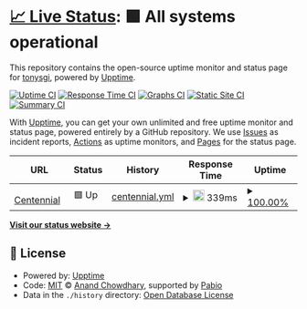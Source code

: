 # [📈 Live Status](https://tonysgi.github.io/webcheck-uptime): <!--live status--> **🟩 All systems operational**

This repository contains the open-source uptime monitor and status page for [tonysgi](https://tonysgi.github.io/webcheck-uptime), powered by [Upptime](https://github.com/upptime/upptime).

[![Uptime CI](https://github.com/tonysgi/webcheck-uptime/workflows/Uptime%20CI/badge.svg)](https://github.com/tonysgi/webcheck-uptime/actions?query=workflow%3A%22Uptime+CI%22)
[![Response Time CI](https://github.com/tonysgi/webcheck-uptime/workflows/Response%20Time%20CI/badge.svg)](https://github.com/tonysgi/webcheck-uptime/actions?query=workflow%3A%22Response+Time+CI%22)
[![Graphs CI](https://github.com/tonysgi/webcheck-uptime/workflows/Graphs%20CI/badge.svg)](https://github.com/tonysgi/webcheck-uptime/actions?query=workflow%3A%22Graphs+CI%22)
[![Static Site CI](https://github.com/tonysgi/webcheck-uptime/workflows/Static%20Site%20CI/badge.svg)](https://github.com/tonysgi/webcheck-uptime/actions?query=workflow%3A%22Static+Site+CI%22)
[![Summary CI](https://github.com/tonysgi/webcheck-uptime/workflows/Summary%20CI/badge.svg)](https://github.com/tonysgi/webcheck-uptime/actions?query=workflow%3A%22Summary+CI%22)

With [Upptime](https://upptime.js.org), you can get your own unlimited and free uptime monitor and status page, powered entirely by a GitHub repository. We use [Issues](https://github.com/tonysgi/webcheck-uptime/issues) as incident reports, [Actions](https://github.com/tonysgi/webcheck-uptime/actions) as uptime monitors, and [Pages](https://tonysgi.github.io/webcheck-uptime) for the status page.

<!--start: status pages-->
<!-- This summary is generated by Upptime (https://github.com/upptime/upptime) -->
<!-- Do not edit this manually, your changes will be overwritten -->
<!-- prettier-ignore -->
| URL | Status | History | Response Time | Uptime |
| --- | ------ | ------- | ------------- | ------ |
| <img alt="" src="https://icons.duckduckgo.com/ip3/www.centennialcollege.ca.ico" height="13"> [Centennial](https://www.centennialcollege.ca) | 🟩 Up | [centennial.yml](https://github.com/tonysgi/webcheck-upptime/commits/HEAD/history/centennial.yml) | <details><summary><img alt="Response time graph" src="./graphs/centennial/response-time-week.png" height="20"> 339ms</summary><br><a href="https://tonysgi.github.io/webcheck-uptime/history/centennial"><img alt="Response time 339" src="https://img.shields.io/endpoint?url=https%3A%2F%2Fraw.githubusercontent.com%2Ftonysgi%2Fwebcheck-upptime%2FHEAD%2Fapi%2Fcentennial%2Fresponse-time.json"></a><br><a href="https://tonysgi.github.io/webcheck-uptime/history/centennial"><img alt="24-hour response time 556" src="https://img.shields.io/endpoint?url=https%3A%2F%2Fraw.githubusercontent.com%2Ftonysgi%2Fwebcheck-upptime%2FHEAD%2Fapi%2Fcentennial%2Fresponse-time-day.json"></a><br><a href="https://tonysgi.github.io/webcheck-uptime/history/centennial"><img alt="7-day response time 339" src="https://img.shields.io/endpoint?url=https%3A%2F%2Fraw.githubusercontent.com%2Ftonysgi%2Fwebcheck-upptime%2FHEAD%2Fapi%2Fcentennial%2Fresponse-time-week.json"></a><br><a href="https://tonysgi.github.io/webcheck-uptime/history/centennial"><img alt="30-day response time 339" src="https://img.shields.io/endpoint?url=https%3A%2F%2Fraw.githubusercontent.com%2Ftonysgi%2Fwebcheck-upptime%2FHEAD%2Fapi%2Fcentennial%2Fresponse-time-month.json"></a><br><a href="https://tonysgi.github.io/webcheck-uptime/history/centennial"><img alt="1-year response time 339" src="https://img.shields.io/endpoint?url=https%3A%2F%2Fraw.githubusercontent.com%2Ftonysgi%2Fwebcheck-upptime%2FHEAD%2Fapi%2Fcentennial%2Fresponse-time-year.json"></a></details> | <details><summary><a href="https://tonysgi.github.io/webcheck-uptime/history/centennial">100.00%</a></summary><a href="https://tonysgi.github.io/webcheck-uptime/history/centennial"><img alt="All-time uptime 100.00%" src="https://img.shields.io/endpoint?url=https%3A%2F%2Fraw.githubusercontent.com%2Ftonysgi%2Fwebcheck-upptime%2FHEAD%2Fapi%2Fcentennial%2Fuptime.json"></a><br><a href="https://tonysgi.github.io/webcheck-uptime/history/centennial"><img alt="24-hour uptime 100.00%" src="https://img.shields.io/endpoint?url=https%3A%2F%2Fraw.githubusercontent.com%2Ftonysgi%2Fwebcheck-upptime%2FHEAD%2Fapi%2Fcentennial%2Fuptime-day.json"></a><br><a href="https://tonysgi.github.io/webcheck-uptime/history/centennial"><img alt="7-day uptime 100.00%" src="https://img.shields.io/endpoint?url=https%3A%2F%2Fraw.githubusercontent.com%2Ftonysgi%2Fwebcheck-upptime%2FHEAD%2Fapi%2Fcentennial%2Fuptime-week.json"></a><br><a href="https://tonysgi.github.io/webcheck-uptime/history/centennial"><img alt="30-day uptime 100.00%" src="https://img.shields.io/endpoint?url=https%3A%2F%2Fraw.githubusercontent.com%2Ftonysgi%2Fwebcheck-upptime%2FHEAD%2Fapi%2Fcentennial%2Fuptime-month.json"></a><br><a href="https://tonysgi.github.io/webcheck-uptime/history/centennial"><img alt="1-year uptime 100.00%" src="https://img.shields.io/endpoint?url=https%3A%2F%2Fraw.githubusercontent.com%2Ftonysgi%2Fwebcheck-upptime%2FHEAD%2Fapi%2Fcentennial%2Fuptime-year.json"></a></details>

<!--end: status pages-->

[**Visit our status website →**](https://tonysgi.github.io/webcheck-uptime)

## 📄 License

- Powered by: [Upptime](https://github.com/upptime/upptime)
- Code: [MIT](./LICENSE) © [Anand Chowdhary](https://anandchowdhary.com), supported by [Pabio](https://pabio.com)
- Data in the `./history` directory: [Open Database License](https://opendatacommons.org/licenses/odbl/1-0/)
